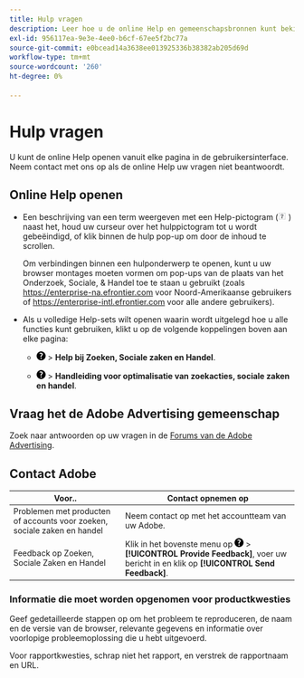 ```yaml
---
title: Hulp vragen
description: Leer hoe u de online Help en gemeenschapsbronnen kunt bekijken en hoe u technische ondersteuning kunt krijgen.
exl-id: 956117ea-9e3e-4ee0-b6cf-67ee5f2bc77a
source-git-commit: e0bcead14a3638ee013925336b38382ab205d69d
workflow-type: tm+mt
source-wordcount: '260'
ht-degree: 0%

---
```


# Hulp vragen

U kunt de online Help openen vanuit elke pagina in de gebruikersinterface. Neem contact met ons op als de online Help uw vragen niet beantwoordt.

## Online Help openen

* Een beschrijving van een term weergeven met een Help-pictogram (![Help-pictogram](/help/search-social-commerce/assets/help-field.png "Help-pictogram") ) naast het, houd uw curseur over het hulppictogram tot u wordt gebeëindigd, of klik binnen de hulp pop-up om door de inhoud te scrollen.

  Om verbindingen binnen een hulponderwerp te openen, kunt u uw browser montages moeten vormen om pop-ups van de plaats van het Onderzoek, Sociale, &amp; Handel toe te staan u gebruikt (zoals https://enterprise-na.efrontier.com voor Noord-Amerikaanse gebruikers of https://enterprise-intl.efrontier.com voor alle andere gebruikers).

* Als u volledige Help-sets wilt openen waarin wordt uitgelegd hoe u alle functies kunt gebruiken, klikt u op de volgende koppelingen boven aan elke pagina:

   * ![Help](/help/search-social-commerce/assets/help-main-menu.png "Help") > **Help bij Zoeken, Sociale zaken en Handel**.

   * ![Help](/help/search-social-commerce/assets/help-main-menu.png "Help") > **Handleiding voor optimalisatie van zoekacties, sociale zaken en handel**.

## Vraag het de Adobe Advertising gemeenschap

Zoek naar antwoorden op uw vragen in de [Forums van de Adobe Advertising](https://experienceleaguecommunities.adobe.com/t5/adobe-advertising-cloud/ct-p/adobe-advertising-cloud-community).

## Contact Adobe

| Voor.. | Contact opnemen op |
| ---- | ---- |
| Problemen met producten of accounts voor zoeken, sociale zaken en handel | Neem contact op met het accountteam van uw Adobe. |
| Feedback op Zoeken, Sociale Zaken en Handel | Klik in het bovenste menu op ![Help](/help/search-social-commerce/assets/help-main-menu.png "Help") > **[!UICONTROL Provide Feedback]**, voer uw bericht in en klik op **[!UICONTROL Send Feedback]**. |

### Informatie die moet worden opgenomen voor productkwesties

Geef gedetailleerde stappen op om het probleem te reproduceren, de naam en de versie van de browser, relevante gegevens en informatie over voorlopige probleemoplossing die u hebt uitgevoerd.

Voor rapportkwesties, schrap niet het rapport, en verstrek de rapportnaam en URL.
